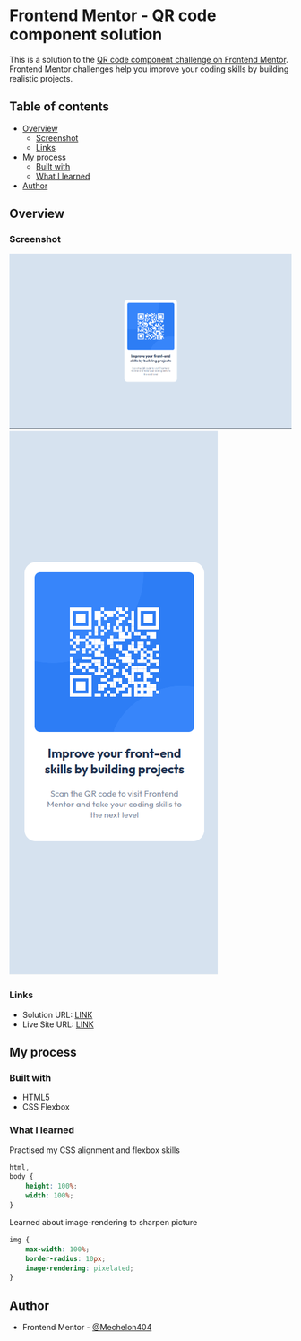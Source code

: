 # Frontend Mentor - QR code component solution

This is a solution to the [QR code component challenge on Frontend Mentor](https://www.frontendmentor.io/challenges/qr-code-component-iux_sIO_H). Frontend Mentor challenges help you improve your coding skills by building realistic projects. 

## Table of contents

- [Overview](#overview)
  - [Screenshot](#screenshot)
  - [Links](#links)
- [My process](#my-process)
  - [Built with](#built-with)
  - [What I learned](#what-i-learned)
- [Author](#author)

## Overview

### Screenshot

![](./images/screenshotQRdesktop.png)
![](./images/screenshotQRmobile.png)

### Links

- Solution URL: [LINK](https://github.com/Mechelon404/FrontendMentor-QRcode)
- Live Site URL: [LINK](https://mechelon404.github.io/FrontendMentor-QRcode/)

## My process

### Built with

- HTML5
- CSS Flexbox

### What I learned

Practised my CSS alignment and flexbox skills

```css
html,
body {
    height: 100%;
    width: 100%;
}
```
Learned about image-rendering to sharpen picture

```css
img {
    max-width: 100%;
    border-radius: 10px;
    image-rendering: pixelated;
}
```

## Author

- Frontend Mentor - [@Mechelon404](https://www.frontendmentor.io/profile/Mechelon404)